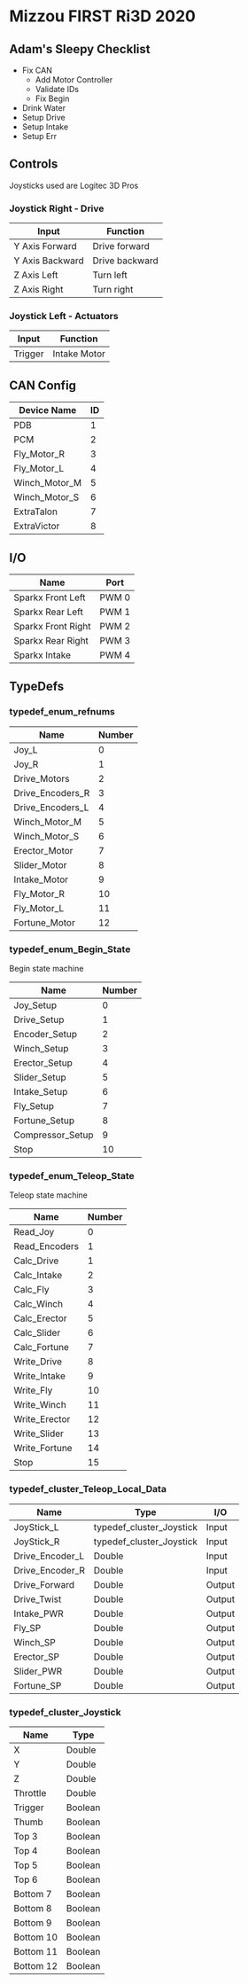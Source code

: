 # Mizzou FIRST Ri3D 2020

## Adam's Sleepy Checklist

- Fix CAN
  - Add Motor Controller
  - Validate IDs
  - Fix Begin
- Drink Water
- Setup Drive
- Setup Intake
- Setup Err

## Controls

Joysticks used are Logitec 3D Pros

### Joystick Right - Drive

| Input           | Function       |
| --------------- | -------------- |
| Y Axis Forward  | Drive forward  |
| Y Axis Backward | Drive backward |
| Z Axis Left     | Turn left      |
| Z Axis Right    | Turn right     |

### Joystick Left - Actuators

| Input   | Function     |
| ------- | ------------ |
| Trigger | Intake Motor |

## CAN Config

| Device Name   | ID  |
| ------------- | --- |
| PDB           | 1   |
| PCM           | 2   |
| Fly_Motor_R   | 3   |
| Fly_Motor_L   | 4   |
| Winch_Motor_M | 5   |
| Winch_Motor_S | 6   |
| ExtraTalon    | 7   |
| ExtraVictor   | 8   |

## I/O

| Name               | Port  |
| ------------------ | ----- |
| Sparkx Front Left  | PWM 0 |
| Sparkx Rear Left   | PWM 1 |
| Sparkx Front Right | PWM 2 |
| Sparkx Rear Right  | PWM 3 |
| Sparkx Intake      | PWM 4 |

## TypeDefs

### typedef_enum_refnums

| Name             | Number |
| ---------------- | ------ |
| Joy_L            | 0      |
| Joy_R            | 1      |
| Drive_Motors     | 2      |
| Drive_Encoders_R | 3      |
| Drive_Encoders_L | 4      |
| Winch_Motor_M    | 5      |
| Winch_Motor_S    | 6      |
| Erector_Motor    | 7      |
| Slider_Motor     | 8      |
| Intake_Motor     | 9      |
| Fly_Motor_R      | 10     |
| Fly_Motor_L      | 11     |
| Fortune_Motor    | 12     |

### typedef_enum_Begin_State

Begin state machine

| Name             | Number |
| ---------------- | ------ |
| Joy_Setup        | 0      |
| Drive_Setup      | 1      |
| Encoder_Setup    | 2      |
| Winch_Setup      | 3      |
| Erector_Setup    | 4      |
| Slider_Setup     | 5      |
| Intake_Setup     | 6      |
| Fly_Setup        | 7      |
| Fortune_Setup    | 8      |
| Compressor_Setup | 9      |
| Stop             | 10     |

### typedef_enum_Teleop_State

Teleop state machine

| Name          | Number |
| ------------- | ------ |
| Read_Joy      | 0      |
| Read_Encoders | 1      |
| Calc_Drive    | 1      |
| Calc_Intake   | 2      |
| Calc_Fly      | 3      |
| Calc_Winch    | 4      |
| Calc_Erector  | 5      |
| Calc_Slider   | 6      |
| Calc_Fortune  | 7      |
| Write_Drive   | 8      |
| Write_Intake  | 9      |
| Write_Fly     | 10     |
| Write_Winch   | 11     |
| Write_Erector | 12     |
| Write_Slider  | 13     |
| Write_Fortune | 14     |
| Stop          | 15     |

### typedef_cluster_Teleop_Local_Data

| Name            | Type                     | I/O    |
| --------------- | ------------------------ | ------ |
| JoyStick_L      | typedef_cluster_Joystick | Input  |
| JoyStick_R      | typedef_cluster_Joystick | Input  |
| Drive_Encoder_L | Double                   | Input  |
| Drive_Encoder_R | Double                   | Input  |
| Drive_Forward   | Double                   | Output |
| Drive_Twist     | Double                   | Output |
| Intake_PWR      | Double                   | Output |
| Fly_SP          | Double                   | Output |
| Winch_SP        | Double                   | Output |
| Erector_SP      | Double                   | Output |
| Slider_PWR      | Double                   | Output |
| Fortune_SP      | Double                   | Output |

### typedef_cluster_Joystick

| Name      | Type    |
| --------- | ------- |
| X         | Double  |
| Y         | Double  |
| Z         | Double  |
| Throttle  | Double  |
| Trigger   | Boolean |
| Thumb     | Boolean |
| Top 3     | Boolean |
| Top 4     | Boolean |
| Top 5     | Boolean |
| Top 6     | Boolean |
| Bottom 7  | Boolean |
| Bottom 8  | Boolean |
| Bottom 9  | Boolean |
| Bottom 10 | Boolean |
| Bottom 11 | Boolean |
| Bottom 12 | Boolean |

